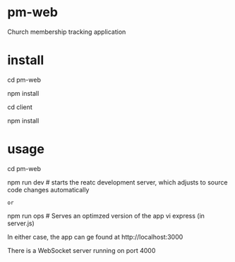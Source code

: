 # pm-web
Church membership tracking application

# install
cd pm-web

npm install

cd client

npm install

# usage
cd pm-web

npm run dev # starts the reatc development server, which adjusts to source code changes automatically

    or

npm run ops # Serves an optimzed version of the app vi express (in server.js)


In either case, the app can ge found at http://localhost:3000

There is a WebSocket server running on port 4000
